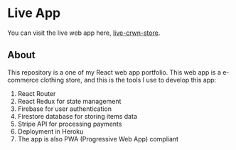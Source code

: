 # Live App

You can visit the live web app here, [live-crwn-store](https://live-crwn-store.herokuapp.com/).

## About

This repository is a one of my React web app portfolio. This web app is a e-commerce clothing store, and this is the tools I use to develop this app:

1. React Router
2. React Redux for state management
3. Firebase for user authentication
4. Firestore database for storing items data
5. Stripe API for processing payments
6. Deployment in Heroku
7. The app is also PWA (Progressive Web App) compliant
